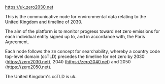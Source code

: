 https://uk.zero2030.net

This is the communicative node for environmental data relating to the United Kingdom and timeline of 2030. 

The aim of the platform is to monitor progress toward net zero emissions for each individual entity signed up to, and in accordance with, the Paris Agreement.

Each node follows the zn concept for searchability, whereby a country code top-level domain (ccTLD) precedes the timeline for net zero by 2030 (https://zero2030.net), 2040 (https://zero2040.net) and 2050 (https://zero2050.net). 

The United Kingdom's ccTLD is uk.

